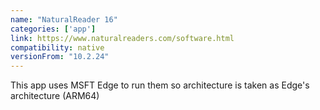 ```yaml
---
name: "NaturalReader 16"
categories: ['app']
link: https://www.naturalreaders.com/software.html
compatibility: native
versionFrom: "10.2.24"
---
```


This app uses MSFT Edge to run them so architecture is taken as Edge's architecture (ARM64)